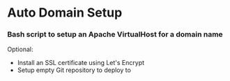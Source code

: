 # Auto Domain Setup

### Bash script to setup an Apache VirtualHost for a domain name

Optional:
* Install an SSL certificate using Let's Encrypt
* Setup empty Git repository to deploy to

